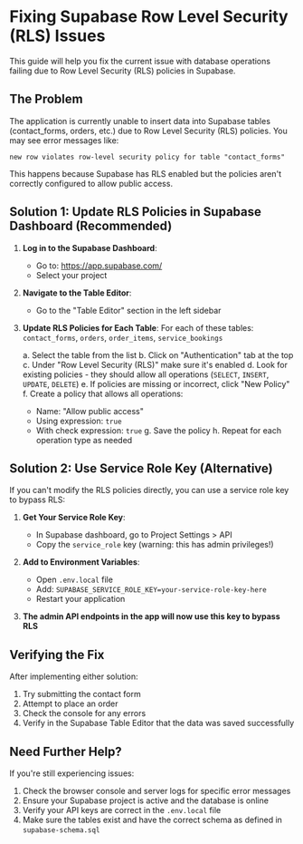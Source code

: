 # Fixing Supabase Row Level Security (RLS) Issues

This guide will help you fix the current issue with database operations failing due to Row Level Security (RLS) policies in Supabase.

## The Problem

The application is currently unable to insert data into Supabase tables (contact_forms, orders, etc.) due to Row Level Security (RLS) policies. You may see error messages like:

```
new row violates row-level security policy for table "contact_forms"
```

This happens because Supabase has RLS enabled but the policies aren't correctly configured to allow public access.

## Solution 1: Update RLS Policies in Supabase Dashboard (Recommended)

1. **Log in to the Supabase Dashboard**:
   - Go to: https://app.supabase.com/
   - Select your project

2. **Navigate to the Table Editor**:
   - Go to the "Table Editor" section in the left sidebar

3. **Update RLS Policies for Each Table**:
   For each of these tables: `contact_forms`, `orders`, `order_items`, `service_bookings`
   
   a. Select the table from the list
   b. Click on "Authentication" tab at the top
   c. Under "Row Level Security (RLS)" make sure it's enabled
   d. Look for existing policies - they should allow all operations (`SELECT`, `INSERT`, `UPDATE`, `DELETE`)
   e. If policies are missing or incorrect, click "New Policy"
   f. Create a policy that allows all operations:
      - Name: "Allow public access"
      - Using expression: `true`
      - With check expression: `true`
   g. Save the policy
   h. Repeat for each operation type as needed

## Solution 2: Use Service Role Key (Alternative)

If you can't modify the RLS policies directly, you can use a service role key to bypass RLS:

1. **Get Your Service Role Key**:
   - In Supabase dashboard, go to Project Settings > API
   - Copy the `service_role` key (warning: this has admin privileges!)

2. **Add to Environment Variables**:
   - Open `.env.local` file
   - Add: `SUPABASE_SERVICE_ROLE_KEY=your-service-role-key-here`
   - Restart your application

3. **The admin API endpoints in the app will now use this key to bypass RLS**

## Verifying the Fix

After implementing either solution:

1. Try submitting the contact form
2. Attempt to place an order
3. Check the console for any errors
4. Verify in the Supabase Table Editor that the data was saved successfully

## Need Further Help?

If you're still experiencing issues:

1. Check the browser console and server logs for specific error messages
2. Ensure your Supabase project is active and the database is online
3. Verify your API keys are correct in the `.env.local` file
4. Make sure the tables exist and have the correct schema as defined in `supabase-schema.sql` 